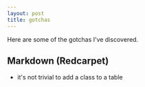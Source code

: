 ```yaml
---
layout: post
title: gotchas
---
```

Here are some of the gotchas I've discovered.

## Markdown (Redcarpet)

* it's not trivial to add a class to a table